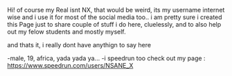 Hi! of course my Real isnt NX, that would be weird, its my username internet wise and i use it for most of the social media too..
i am pretty sure i created this Page just to share couple of stuff i do here, cluelessly, and to also help out my felow students and mostly myself.

and thats it, i really dont have anythign to say here

-male, 19, africa, yada yada ya...
-i speedrun too check out my page : https://www.speedrun.com/users/NSANE_X
